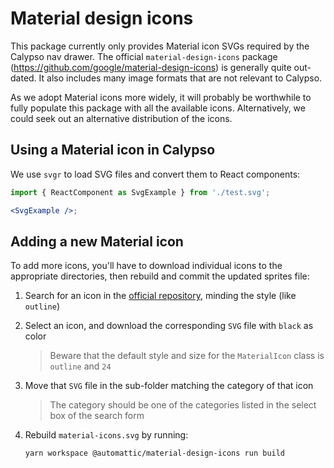 # Material design icons

This package currently only provides Material icon SVGs required by the Calypso
nav drawer. The official `material-design-icons` package (<https://github.com/google/material-design-icons>)
is generally quite out-dated. It also includes many image formats that are not
relevant to Calypso.

As we adopt Material icons more widely, it will probably be worthwhile to fully
populate this package with all the available icons. Alternatively, we could seek
out an alternative distribution of the icons.

## Using a Material icon in Calypso

We use `svgr` to load SVG files and convert them to React components:

```jsx
import { ReactComponent as SvgExample } from './test.svg';

<SvgExample />;
```

## Adding a new Material icon

To add more icons, you'll have to download individual icons to the appropriate directories,
then rebuild and commit the updated sprites file:

  1. Search for an icon in the [official repository](https://fonts.google.com/icons?selected=Material+Icons), minding the style (like `outline`)

  2. Select an icon, and download the corresponding `SVG` file with `black` as color
     > Beware that the default style and size for the `MaterialIcon` class is `outline` and `24`

  3. Move that `SVG` file in the sub-folder matching the category of that icon
     > The category should be one of the categories listed in the select box of the search form

  4. Rebuild `material-icons.svg` by running:
     ```bash
     yarn workspace @automattic/material-design-icons run build
     ```
